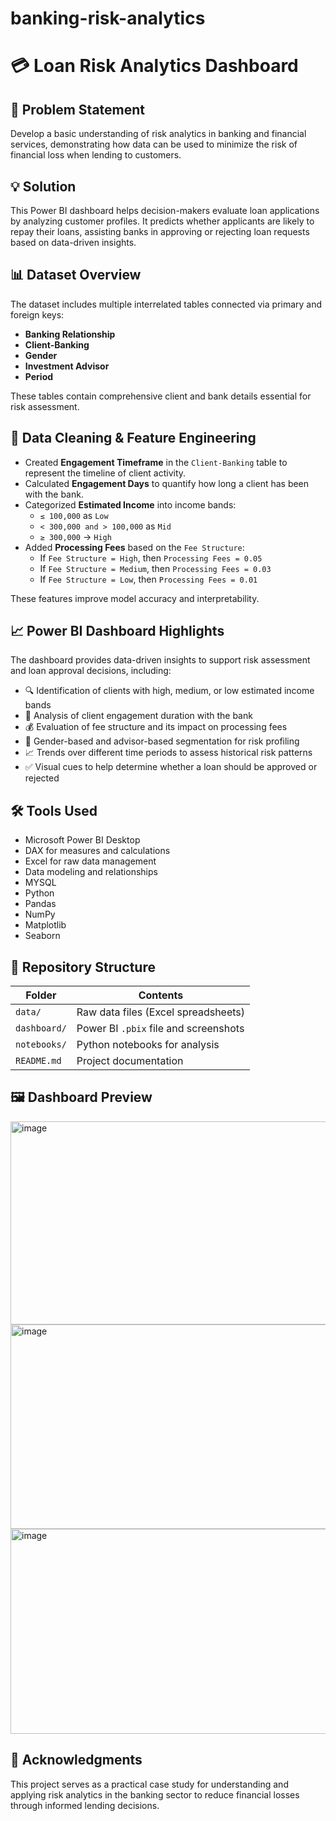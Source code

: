 # banking-risk-analytics
# 💳 Loan Risk Analytics Dashboard

## 📌 Problem Statement
Develop a basic understanding of risk analytics in banking and financial services, demonstrating how data can be used to minimize the risk of financial loss when lending to customers.

## 💡 Solution
This Power BI dashboard helps decision-makers evaluate loan applications by analyzing customer profiles. It predicts whether applicants are likely to repay their loans, assisting banks in approving or rejecting loan requests based on data-driven insights.

## 📊 Dataset Overview
The dataset includes multiple interrelated tables connected via primary and foreign keys:

- **Banking Relationship**
- **Client-Banking**
- **Gender**
- **Investment Advisor**
- **Period**

These tables contain comprehensive client and bank details essential for risk assessment.

## 🧹 Data Cleaning & Feature Engineering

- Created **Engagement Timeframe** in the `Client-Banking` table to represent the timeline of client activity.
- Calculated **Engagement Days** to quantify how long a client has been with the bank.
- Categorized **Estimated Income** into income bands:
  - `≤ 100,000` as `Low`
  - `< 300,000 and > 100,000` as `Mid`
  - `≥ 300,000` → `High` 
- Added **Processing Fees** based on the `Fee Structure`:
  - If `Fee Structure = High`, then `Processing Fees = 0.05`
  - If `Fee Structure = Medium`, then `Processing Fees = 0.03`
  - If `Fee Structure = Low`, then `Processing Fees = 0.01`

These features improve model accuracy and interpretability.

## 📈 Power BI Dashboard Highlights

The dashboard provides data-driven insights to support risk assessment and loan approval decisions, including:

- 🔍 Identification of clients with high, medium, or low estimated income bands
- 📅 Analysis of client engagement duration with the bank
- 💰 Evaluation of fee structure and its impact on processing fees
- 👥 Gender-based and advisor-based segmentation for risk profiling
- 📈 Trends over different time periods to assess historical risk patterns
- ✅ Visual cues to help determine whether a loan should be approved or rejected

## 🛠️ Tools Used

- Microsoft Power BI Desktop
- DAX for measures and calculations
- Excel for raw data management
- Data modeling and relationships
- MYSQL
- Python  
- Pandas  
- NumPy  
- Matplotlib  
- Seaborn  



## 📁 Repository Structure

| Folder        | Contents                              |
|---------------|-------------------------------------|
| `data/`       | Raw data files (Excel spreadsheets) |
| `dashboard/`  | Power BI `.pbix` file and screenshots |
| `notebooks/`  | Python notebooks for analysis |
| `README.md`   | Project documentation                |

## 🖼️ Dashboard Preview
<img width="586" height="325" alt="image" src="https://github.com/user-attachments/assets/bed31a09-828e-49f4-8c00-65b2f595cf9a" /> 
<img width="596" height="327" alt="image" src="https://github.com/user-attachments/assets/da07499d-6433-47b4-a792-a8424dc964ce" />
<img width="582" height="328" alt="image" src="https://github.com/user-attachments/assets/29031cd8-e63b-42a1-b95b-5e791757e788" />





## 🤝 Acknowledgments

This project serves as a practical case study for understanding and applying risk analytics in the banking sector to reduce financial losses through informed lending decisions.
